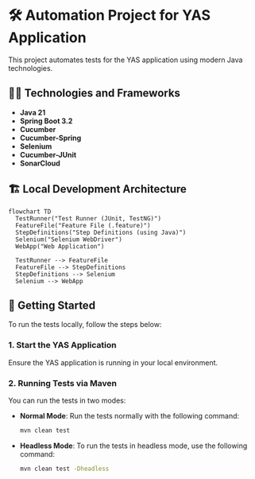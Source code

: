# 🛠️ Automation Project for YAS Application

This project automates tests for the YAS application using modern Java technologies.

## 🧑‍💻 Technologies and Frameworks
- **Java 21**
- **Spring Boot 3.2**
- **Cucumber**
- **Cucumber-Spring**
- **Selenium**
- **Cucumber-JUnit**
- **SonarCloud**

## 🏗️ Local Development Architecture
```mermaid
flowchart TD
  TestRunner("Test Runner (JUnit, TestNG)")
  FeatureFile("Feature File (.feature)")
  StepDefinitions("Step Definitions (using Java)")
  Selenium("Selenium WebDriver")
  WebApp("Web Application")

  TestRunner --> FeatureFile
  FeatureFile --> StepDefinitions
  StepDefinitions --> Selenium
  Selenium --> WebApp
```
## 🚀 Getting Started

To run the tests locally, follow the steps below:

### 1. Start the YAS Application
Ensure the YAS application is running in your local environment.

### 2. Running Tests via Maven
You can run the tests in two modes:

- **Normal Mode**: Run the tests normally with the following command:
  ```bash
  mvn clean test
  ```

- **Headless Mode**: 
  To run the tests in headless mode, use the following command:
  ```bash
  mvn clean test -Dheadless
  ```
